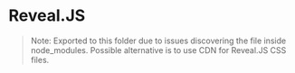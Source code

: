 # Reveal.JS

> Note: Exported to this folder due to issues discovering the file inside node_modules. Possible alternative is to use CDN for Reveal.JS CSS files.
